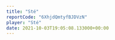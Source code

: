 ```yaml
---
title: "Sté"
reportCode: "6XhjdQmtyfBJDVzN"
player: "Sté"
date: 2021-10-03T19:05:08.133000+00:00
---
```

